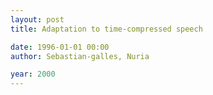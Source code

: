 ```yaml
---
layout: post
title: Adaptation to time-compressed speech

date: 1996-01-01 00:00
author: Sebastian-galles, Nuria

year: 2000
---
```



